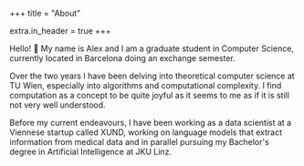+++
title = "About"

extra.in_header = true
+++

Hello! 👋 My name is Alex and I am a graduate student in Computer Science, currently located in Barcelona doing an exchange semester.

Over the two years I have been delving into theoretical computer science at TU Wien, especially into algorithms and computational complexity. I find computation as a concept to be quite joyful as it seems to me as if it is still not very well understood.

Before my current endeavours, I have been working as a data scientist at a Viennese startup called XUND, working on language models that extract information from medical data and in parallel pursuing my Bachelor's degree in Artificial Intelligence at JKU Linz.
